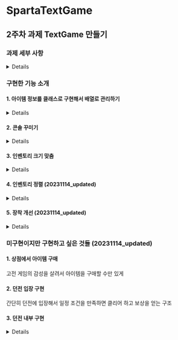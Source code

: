 # SpartaTextGame

## 2주차 과제 TextGame 만들기

### 과제 세부 사항
<details>

#### 과제 개요
1. 던전을 떠나기 전 마을에서 장비를 구하는 게임을 텍스트로 구현합니다.
   
	-> 던전이 메인이 아닌, 마을에서 상호작용하는 것이 메인인 게임
2. 상점의 아이템 중에서 나만의 장비를 구성하는 부분이 포인트입니다.

3. 장비는 여러개의 데이터가 함께 있는 만큼 객체나 구조체를 활용하는 편이 효율적 입니다.

	-> 특히 상점의 아이템을 구현하는 것이 포인트

	-> 각 아이템들을 분류를 나눠서 구현해보자

	ex) class 아이템 -> 하위에 무기, 방어구, 소모템 등으로 나누기

4. 관련된 여러 데이터를 다루는 부분은 배열이 도움이 됩니다.


#### 요구사항
- 필수요구사항
1. 게임 시작 화면
	-  게임 시작시 간단한 소개 말과 마을에서 할 수 있는 행동을 알려줍니다.
	-  원하는 행동의 숫자를 타이핑하면 실행합니다.
	-  1 ~ 2 이외 입력시 - "잘못된 입력입니다" 출력

2. 상태 보기
	- 캐릭터의 정보를 표시합니다.
	- 7개의 속성을 가지고 있습니다.
	- 레벨 / 이름 / 직업 / 공격력 / 방어력 / 체력 / Gold
	- 처음 기본값은 이름을 제외하고는 아래와 동일하게 만들어주세요
	- 이후 장착한 아이템에 따라 수치가 변경 될 수 있습니다.

3. 인벤토리
	- 보유 중인 아이템을 전부 보여줍니다.
		- 이때 장착중인 아이템 앞에는 [E] 표시를 붙여 줍니다.
	- 처음 시작 시에는 2가지 아이템이 있습니다.

	3 - 1. 장착 관리
	- 장착 관리가 시작되면 아이템 목록 앞에 숫자가 표시됩니다.
	- 일치하는 아이템을 선택했다면 (예제에서 1~2 선택 시)
		- 장착중이지 않다면 -> 장착
		- [E]표시 추가
		- 이미 장착중이라면 -> 장착 해제
		- [E]표시 없애기
	- 일치하는 아이템을 선택하지 않았다면 (예제에서 1~3 이외 선택 시)
		- "잘못된 입력입니다" 출력
	- 아이템의 중복 장착을 허용합니다.
		- 창과 검을 동시에 장착 가능
		- 갑옷도 동시에 착용 가능
		- 장착 갯수 제한 X
	- 아이템이 장착되었다면 1.상태보기에 정보가 반영되어야 합니다.


#### 선택 요구 사항
1. 아이템 정보를 클래스 / 구조체로 활용해보기
2. 아이템 정보를 배열로 관리하기
3. 아이템 추가하기 - 인벤토리에 나만의 새로운 아이템을 추가해보기
4. 콘솔 꾸미기 - 콘솔의 색 지정, 라인 정렬 등을 이용해 꾸며보기
5. 인벤토리 크기 맞춤
6. 인벤토리 정렬하기
7. 상점 - 아이템 구매 -> 7-1. 상점 - 아이템 판매
8. 장착 개선
9. 던전 입장 -> 9.1 휴식 기능, 9.2 레벨업 기능
10. 게임 저장하기






![01 전체적인흐름도](https://github.com/Lawrence1031/SpartaTextGame/assets/144416099/5c70b0be-b455-4b31-81b6-7491d3bdec03)

게임 진행의 전체적인 흐름도 개략본

-> 시간의 문제로 상점과 던전은 구현하지 못함

-> 아래의 그림으로 수정


![02 화면구성관리](https://github.com/Lawrence1031/SpartaTextGame/assets/144416099/4689d58e-14f9-4055-8041-ff9f6c850950)

수정된 흐름도 개략본과 이동에 필요한 상호작용 정리
</details>


### 구현한 기능 소개

#### 1. 아이템 정보를 클래스로 구현해서 배열로 관리하기

<details>

```
public class Item
{
    public string Name { get; set; }
    public int Atk { get; }
    public int Def { get; }
    public int Pri { get; }
    public bool IsEquip { get; set; }

    public Item(string name, int atk, int def, int pri, bool isEquip = false)
    {
        Name = name;
        Atk = atk;
        Def = def;
        Pri = pri;
        IsEquip = isEquip;
    }
}
```
위와 같이 아이템을 클래스화했다. 아이템이 갖고 있는 정보는 (아이템명, 공격력, 방어력, 가격, 장착여부)이다.
item의 Name은 장착 시에 [E]를 앞에 추가하기 위해 set을 추가했으며,
장착여부도 플레이어가 장착할 수 있게 하기 위해 set을 추가했다.
이후에 아래와 같이 아이템을 배열로 만들어서 관리했다.

```
items = new Item[]
{
    new Item("무쇠 갑옷", 0, 5, 0),		// new Item("무쇠 갑옷", 0, 5, 0, true)
    new Item("낡은 검", 2, 0, 0),		// new Item("낡은 검", 2, 0, 0, true)
    new Item("단검", 1, 0, 0),
    new Item("숏소드", 5, 0, 100)
};
```

장착여부(bool isEquip은 초기에 false로 정의했기에 따로 값을 주지 않는 한 false이다)
만약 초기에 장착하게 하고 싶으면 주석과 같이 초기 값에 true를 넣으면된다.
이후에 items에 관한 상호작용을 하는 경우에 이 배열을 사용했다
예를 들어 장비 관리에서 장비를 장착하는 선택지를
```
public static void ItemSelection()
{
    for (int i = 0; i < items.Length;i++)
    {
        WriteLine($"{i + 1}. {items[i].Name}");
    }
}
```
의 방식으로 코딩했다. 아래의 선택지 부분이 위의 배열을 이용한 것이다.


![image](https://github.com/Lawrence1031/SpartaTextGame/assets/144416099/f3ca45e0-561d-4d6a-b4f5-53e6d0e45a48)


</details>

#### 2. 콘솔 꾸미기

<details>


 텍스트의 색상 변경 
```
Console.ForegroundColor = ConsoleColor.Red;  // 글씨 색상을 빨간색으로 변경
Console.ResetColor();			     // 글씨 색상을 원래대로 변경
```

특정 글자의 색상을 변경하는 것도 가능
공격력의 추가분은 빨간색으로, 방어력의 추가분은 파란색으로 표시
```
Write($"공격력 : {Data.TotalAtk} + ");
ForegroundColor = ConsoleColor.Red;
WriteLine($"({Data.ChangedAtk})");
ResetColor();
Write($"방어력 : {Data.TotalDef} + ");
ForegroundColor = ConsoleColor.Blue;
WriteLine($"({Data.ChangedDef})");
ResetColor();
```
![image](https://github.com/Lawrence1031/SpartaTextGame/assets/144416099/d4ad170f-4477-49ca-b4bc-4ffe2ee40e7b)

장착중인 아이템을 초록색으로 표시

![image](https://github.com/Lawrence1031/SpartaTextGame/assets/144416099/5f5f746b-9166-4375-b4eb-eccacf817326)
![image](https://github.com/Lawrence1031/SpartaTextGame/assets/144416099/945bcb3d-2c01-4ab8-bd66-2dea3102f9e7)







</details>

#### 3. 인벤토리 크기 맞춤


<details>

수작업으로 table의 길이를 정하고, 그 길이에 맞게 할당해서 테두리를 그린 뒤에
items[i]의 정보들을 입력하는 방식으로 직접 그림.
PadRight()를 사용하는 과정에서
한글은 넓은 문자로 길이가 2로 취급해야되는 주의점이 있음.
직접 그림으로써 장착 아이템의 색상을 변경할 수 있고,
공격력과 방어력에 색상을 주어 구분하기 쉽게 할 수 있음.

<details>

```
	
public static void ItemTable()
{
    int tableWidth = 47;
    WriteLine(new string('-', tableWidth));
    Write("| 번호 | ");
    Write("     아이템명      | ");
    ForegroundColor = ConsoleColor.Red;
    Write("공격력");
    ResetColor();
    Write(" | ");
    ForegroundColor = ConsoleColor.Blue;
    Write("방어력");
    ResetColor();
    WriteLine(" |");

    WriteLine(new string('-', tableWidth));

    for (int i = 0; i < items.Length; i++)
    {
        Write($"|  {i + 1}   | ");
        if (items[i].IsEquip)
        {
            ForegroundColor = ConsoleColor.Green;
            Write(" ");
            Write(PadRightForMixedText(items[i].Name, 18));
            ResetColor();
        }
        else
        {
            Write(" ");
            Write(PadRightForMixedText(items[i].Name, 18));
        }
        Write("|");
        ForegroundColor = ConsoleColor.Red;
        if (items[i].Atk == 0)
        {
            Write(" ".PadRight(8));
        }
        else
        {
            Write("  + ");
            Write(items[i].Atk.ToString().PadRight(4));
        }
        ResetColor();
        Write("|");
        ForegroundColor = ConsoleColor.Blue;
        if (items[i].Def == 0)
        {
            Write(" ".PadRight(8));
        }
        else
        {
            Write("  + ");
            Write(items[i].Def.ToString().PadRight(4));
        }
        ResetColor();
        Write("|");
        WriteLine("");
    }
    WriteLine(new string('-', tableWidth));
}

// 글자가 넓은 문자인 경우에 길이를 조정해주는 조작이 필요함
public static int GetPrintableLength(string str)
{
    int length = 0;
    foreach (char c in str)
    {
        if (char.GetUnicodeCategory(c) == System.Globalization.UnicodeCategory.OtherLetter)
        {
            length += 2;  // 한글과 같은 넓은 문자에 대해 길이를 2로 취급
        }
        else
        {
            length += 1;  // 나머지 문자에 대해 길이를 1로 취급
        }
    }

    return length;
}

public static string PadRightForMixedText(string str, int totalLength)
{
    int currentLength = GetPrintableLength(str);
    int padding = totalLength - currentLength;
    return str.PadRight(str.Length + padding);
}
```

</details>

![image](https://github.com/Lawrence1031/SpartaTextGame/assets/144416099/5753cb58-850c-412c-a127-54340b67d812)





 
</details>



#### 4. 인벤토리 정렬 (20231114_updated)

<details>

인벤토리를 정렬하는 기능은 OrderBy와 OrderByDescending을 이용하여 구현하였는데
예를 들어 Name을 기준으로 정렬하는 기능은 아래와 같이 코딩했다.
```
public static void SortName()
{
    if (SortedName)
    {
        SortedName = false;
        items = items.OrderBy(item => item.Name).ToArray();
    }
    else
    {
        SortedName = true;
        items = items.OrderByDescending(item => item.Name).ToArray();
    }
}
```
나만의 특징이라면 SortedName 이라는 bool 값을 이용하여 정렬을 실행했는지 안했는지를 판단하게 한 뒤에
정렬 버튼을 누를 때 마다 오름차순 정렬 <-> 내림차순 정렬을 할 수 있게 만들었다.


![image](https://github.com/Lawrence1031/SpartaTextGame/assets/144416099/b07c7c8c-555f-408d-9993-dfa0ab4b45f3)

![image](https://github.com/Lawrence1031/SpartaTextGame/assets/144416099/79c67b3b-100c-4b6f-8d1d-f89d491f5019)

위의 사진처럼 정렬을 누를 때 마다 정렬이 뒤집어지게 구현했다.
뿐만 아니라 Atk과 Def의 숫자 순으로도 정렬이 되게 구현했다.

</details>

#### 5. 장착 개선 (20231114_updated)

<details>

아이템 장착 개선

 
</details>









### 미구현이지만 구현하고 싶은 것들 (20231114_updated)

#### 1. 상점에서 아이템 구매
고전 게임의 감성을 살려서 아이템을 구매할 수만 있게
#### 2. 던전 입장 구현
간단히 던전에 입장해서 일정 조건을 만족하면 클리어 하고 보상을 얻는 구조
#### 3. 던전 내부 구현
<details>
던전에 입장한 후에 진행을 고를 수 있게 설정
예를 들면 던전 입장한 후에
1. 진행한다
2. 휴식한다
3. 마을로 돌아간다
등의 선택지로 던전을 탐험할 수 있게 구현

1. 진행한다 를 선택하면
일정 확률로 몬스터와 조우 -> 전투
(간단한 로직으로 몬스터 체력 / 플레이어의 공격력 의 값을 이용하여 턴을 계산하고 몬스터의 공격력과 플레이어의 방어력을 기반으로 체력 소모, 전투 후의 체력이 0보다 크면 승리, 일정 보상 획득
-> 예를 들어 플레이어 체력 100, 공격력 15, 방어력 5 / 몬스터 체력 45, 공격력 10
-> 몬스터 체력 / 플레이어의 공격력 = 3 -> 3턴간 진행 -> 플레이어가 받는 대미지 = (몬스터의 공격력 10 - 플레이어의 방어력 5) * 3(턴 수)
-> 전투 승리, 이후 남은 체력 85, 보상 획득
의 간단한 로직으로 전투 실행.
몬스터와 조우하지 않는 경우의 선택지 (아이템 획득, 아무일도 없음 등) 도 추가
2. 휴식한다 를 선택하면
일정 로직으로 체력 회복 - 예를 들면 플레이어의 체력과 레벨에 비례해서 (플레이어의 체력의 10%) * (플레이어의 레벨의 보정값 ex) 레벨이 01 ~ 10인 경우 1.1배, 11 ~ 20인 경우 1.2배 등) 으로 체력 회복

의 정도로 좀 더 던전을 탐험할 수 있게 구현

</details>










